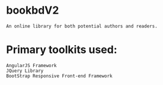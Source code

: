 # bookbdV2
    An online library for both potential authors and readers.

# Primary toolkits used:
    AngularJS Framework
    JQuery Library
    BootStrap Responsive Front-end Framework

